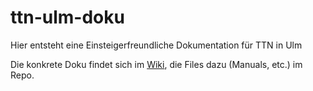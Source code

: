 # ttn-ulm-doku
Hier entsteht eine Einsteigerfreundliche Dokumentation für TTN in Ulm

Die konkrete Doku findet sich im [Wiki](https://github.com/verschwoerhaus/ttn-ulm-doku/wiki), die Files dazu (Manuals, etc.) im Repo.
